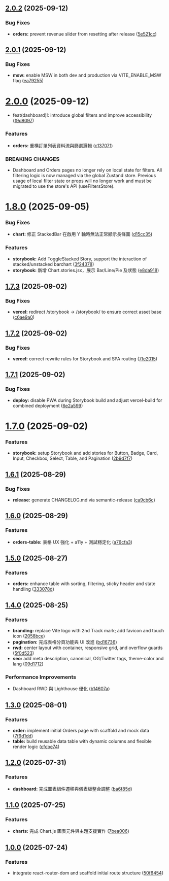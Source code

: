 ## [2.0.2](https://github.com/jingyieva/2nd_track_dashboard/compare/v2.0.1...v2.0.2) (2025-09-12)


### Bug Fixes

* **orders:** prevent revenue slider from resetting after release ([5e521cc](https://github.com/jingyieva/2nd_track_dashboard/commit/5e521cc0fcee4e3bb11a2c96c273c6799c5b3bf5))

## [2.0.1](https://github.com/jingyieva/2nd_track_dashboard/compare/v2.0.0...v2.0.1) (2025-09-12)


### Bug Fixes

* **msw:** enable MSW in both dev and production via VITE_ENABLE_MSW flag ([ea79255](https://github.com/jingyieva/2nd_track_dashboard/commit/ea79255fd4d55e761e1b35fd92dee5342972d076))

# [2.0.0](https://github.com/jingyieva/2nd_track_dashboard/compare/v1.8.0...v2.0.0) (2025-09-12)


* feat(dashboard)!: introduce global filters and improve accessibility ([f9d8097](https://github.com/jingyieva/2nd_track_dashboard/commit/f9d80978d3c849c7f80d7b1b97ce653f46331ac4))


### Features

* **orders:** 重構訂單列表資料流與篩選邏輯 ([c137071](https://github.com/jingyieva/2nd_track_dashboard/commit/c13707132e75982645c6626ae00bd7483f1db1b7))


### BREAKING CHANGES

* Dashboard and Orders pages no longer rely on local state for filters.
All filtering logic is now managed via the global Zustand store.
Previous usage of local filter state or props will no longer work and must be migrated
to use the store's API (useFiltersStore).

# [1.8.0](https://github.com/jingyieva/2nd_track_dashboard/compare/v1.7.3...v1.8.0) (2025-09-05)


### Bug Fixes

* **chart:** 修正 StackedBar 在啟用 Y 軸時無法正常顯示長條圖 ([d15cc35](https://github.com/jingyieva/2nd_track_dashboard/commit/d15cc35e2eb21fbcce46789d589cc5a7adf68df2))


### Features

* **storybook:** Add ToggleStacked Story, support the interaction of stacked/unstacked barchart ([3f24378](https://github.com/jingyieva/2nd_track_dashboard/commit/3f24378c7e98d99364e9a79fc48869e430a1c94c))
* **storybook:** 新增 Chart.stories.jsx，展示 Bar/Line/Pie 及狀態 ([e8da918](https://github.com/jingyieva/2nd_track_dashboard/commit/e8da918382695c2ff6d149cacf1e270fb639c2fd))

## [1.7.3](https://github.com/jingyieva/2nd_track_dashboard/compare/v1.7.2...v1.7.3) (2025-09-02)


### Bug Fixes

* **vercel:** redirect /storybook -> /storybook/ to ensure correct asset base ([c6ae9a0](https://github.com/jingyieva/2nd_track_dashboard/commit/c6ae9a0040397c436acf7e580a2321e04ebb1eb8))

## [1.7.2](https://github.com/jingyieva/2nd_track_dashboard/compare/v1.7.1...v1.7.2) (2025-09-02)


### Bug Fixes

* **vercel:** correct rewrite rules for Storybook and SPA routing ([7fe2015](https://github.com/jingyieva/2nd_track_dashboard/commit/7fe20159e31b150086012e182a0df6a243ad1713))

## [1.7.1](https://github.com/jingyieva/2nd_track_dashboard/compare/v1.7.0...v1.7.1) (2025-09-02)


### Bug Fixes

* **deploy:** disable PWA during Storybook build and adjust vercel-build for combined deployment ([6e2a599](https://github.com/jingyieva/2nd_track_dashboard/commit/6e2a59980d0aa6711487d94d9250a3f200736a65))

# [1.7.0](https://github.com/jingyieva/2nd_track_dashboard/compare/v1.6.1...v1.7.0) (2025-09-02)


### Features

* **storybook:** setup Storybook and add stories for Button, Badge, Card, Input, Checkbox, Select, Table, and Pagination ([2b9d7f7](https://github.com/jingyieva/2nd_track_dashboard/commit/2b9d7f71bec3f103307ec75761fed545c0ec2aa0))

## [1.6.1](https://github.com/jingyieva/2nd_track_dashboard/compare/v1.6.0...v1.6.1) (2025-08-29)


### Bug Fixes

* **release:** generate CHANGELOG.md via semantic-release ([ca9cb6c](https://github.com/jingyieva/2nd_track_dashboard/commit/ca9cb6c7be802e4c7910b20d939ccfbd47d0c3aa))

## [1.6.0](https://github.com/jingyieva/2nd_track_dashboard/compare/v1.5.0...v1.6.0) (2025-08-29)

### Features

* **orders-table:** 表格 UX 強化 + a11y + 測試穩定化 ([a76cfa3](https://github.com/jingyieva/2nd_track_dashboard/commit/a76cfa316c58d3a22ff22ef8798d402fc22d5199))

## [1.5.0](https://github.com/jingyieva/2nd_track_dashboard/compare/v1.4.0...v1.5.0) (2025-08-27)

### Features

* **orders:** enhance table with sorting, filtering, sticky header and state handling ([333078d](https://github.com/jingyieva/2nd_track_dashboard/commit/333078dd7036c89bc8bb296a089dee5914fd12d6))

## [1.4.0](https://github.com/jingyieva/2nd_track_dashboard/compare/v1.3.0...v1.4.0) (2025-08-25)

### Features

* **branding:** replace Vite logo with 2nd Track mark; add favicon and touch icon ([2058bce](https://github.com/jingyieva/2nd_track_dashboard/commit/2058bce8893079af004396a57c5c751aae8c9760))
* **pagination:** 完成表格分頁功能與 UI 改進 ([bd16736](https://github.com/jingyieva/2nd_track_dashboard/commit/bd167366b1e1923392433c4f104995655f09f75d))
* **rwd:** center layout with container, responsive grid, and overflow guards ([5f0d523](https://github.com/jingyieva/2nd_track_dashboard/commit/5f0d5233b185d4f630c0da014d6ecc4b8a681896))
* **seo:** add meta description, canonical, OG/Twitter tags, theme-color and lang ([09d1712](https://github.com/jingyieva/2nd_track_dashboard/commit/09d1712146e2377fa7c211f1702c189f1f611b59))

### Performance Improvements

* Dashboard RWD 與 Lighthouse 優化 ([b14607a](https://github.com/jingyieva/2nd_track_dashboard/commit/b14607a3fdee766eef6034c2df322f7fb5f08b65))

## [1.3.0](https://github.com/jingyieva/2nd_track_dashboard/compare/v1.2.0...v1.3.0) (2025-08-01)

### Features

* **order:** implement initial Orders page with scaffold and mock data ([7f9d1dd](https://github.com/jingyieva/2nd_track_dashboard/commit/7f9d1dd115ec397b0dd68caa58b275807e20a131))
* **table:** build reusable data table with dynamic columns and flexible render logic ([cfcbe74](https://github.com/jingyieva/2nd_track_dashboard/commit/cfcbe742d3c773cab45af91fb0d21b3dfb148301))

## [1.2.0](https://github.com/jingyieva/2nd_track_dashboard/compare/v1.1.0...v1.2.0) (2025-07-31)

### Features

* **dashboard:** 完成圖表組件遷移與儀表板整合調整 ([ba6f85d](https://github.com/jingyieva/2nd_track_dashboard/commit/ba6f85d7adbdbf5776f455d0cb72d3beba052217))

## [1.1.0](https://github.com/jingyieva/2nd_track_dashboard/compare/v1.0.0...v1.1.0) (2025-07-25)

### Features

* **charts:** 完成 Chart.js 圖表元件與主題支援實作 ([7bea006](https://github.com/jingyieva/2nd_track_dashboard/commit/7bea0060e9e856f5c385dbe7ed82d5e601260ec8))

## [1.0.0](https://github.com/jingyieva/2nd_track_dashboard/compare/50f64548b0bb323b8a9990cebfe097908bdcd287...v1.0.0) (2025-07-24)

### Features

* integrate react-router-dom and scaffold initial route structure ([50f6454](https://github.com/jingyieva/2nd_track_dashboard/commit/50f64548b0bb323b8a9990cebfe097908bdcd287))
